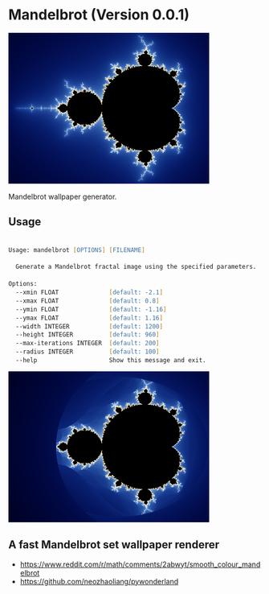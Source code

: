 # Mandelbrot (Version 0.0.1)

![Mandelbrot](docs/pics/mandelbrot_wallpaper.png)

Mandelbrot wallpaper generator.

## Usage

```zsh

Usage: mandelbrot [OPTIONS] [FILENAME]

  Generate a Mandelbrot fractal image using the specified parameters.

Options:
  --xmin FLOAT              [default: -2.1]
  --xmax FLOAT              [default: 0.8]
  --ymin FLOAT              [default: -1.16]
  --ymax FLOAT              [default: 1.16]
  --width INTEGER           [default: 1200]
  --height INTEGER          [default: 960]
  --max-iterations INTEGER  [default: 200]
  --radius INTEGER          [default: 100]
  --help                    Show this message and exit.
```

![](docs/pics/radius2.png)

## A fast Mandelbrot set wallpaper renderer

- https://www.reddit.com/r/math/comments/2abwyt/smooth_colour_mandelbrot
- https://github.com/neozhaoliang/pywonderland
